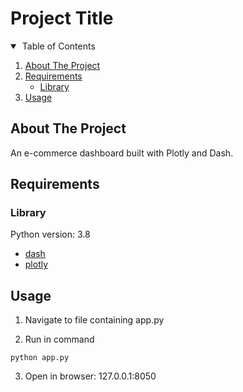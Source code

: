 # Project Title
  
  
<!-- TABLE OF CONTENTS -->
<details open="open">
  <summary>&nbsp;Table of Contents</summary>
  <ol>
    <li>
      <a href="#about-the-project">About The Project</a>
    </li>
    <li>
      <a href="#requirements">Requirements</a>
      <ul>
        <li><a href="#library">Library</a></li>
      </ul>
    </li>
    <li><a href="#usage">Usage</a></li>
    
  </ol>
</details>

<!-- ABOUT THE PROJECT -->
## About The Project

An e-commerce dashboard built with Plotly and Dash.

<!-- REQUIREMENTS -->
## Requirements

<!-- LIBRARY -->
### Library

Python version: 3.8
* [dash](https://pypi.org/project/dash/)
* [plotly](https://pypi.org/project/plotly/)

<!-- USAGE -->
## Usage

1. Navigate to file containing app.py

2. Run in command
  ```
  python app.py
  ```
3. Open in browser: 127.0.0.1:8050
